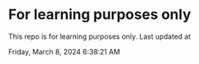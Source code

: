 # For learning purposes only
This repo is for learning purposes only.
Last updated at

Friday, March 8, 2024 6:38:21 AM

